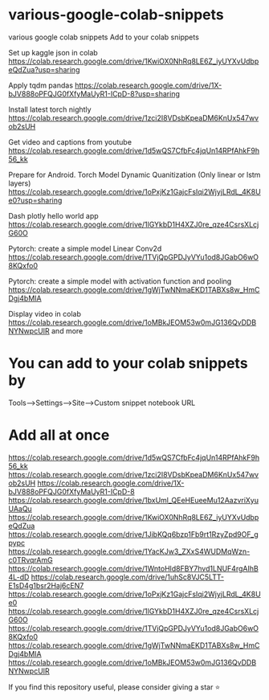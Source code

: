 # various-google-colab-snippets
various google colab snippets
Add to your colab snippets

Set up kaggle json in colab
https://colab.research.google.com/drive/1KwiOX0NhRq8LE6Z_iyUYXvUdbpeQdZua?usp=sharing

Apply tqdm pandas
https://colab.research.google.com/drive/1X-bJV888oPFQJG0fXfyMaUyR1-ICpD-8?usp=sharing

Install latest torch nightly
https://colab.research.google.com/drive/1zci2I8VDsbKpeaDM6KnUx547wvob2sUH

Get video and captions from youtube
https://colab.research.google.com/drive/1d5wQS7CfbFc4jqUn14RPfAhkF9h56_kk

Prepare for Android. Torch Model Dynamic Quanitization (Only linear or lstm layers)
https://colab.research.google.com/drive/1oPxjKz1GajcFsIqi2WjyjLRdL_4K8Ue0?usp=sharing

Dash plotly hello world app
https://colab.research.google.com/drive/1lGYkbD1H4XZJ0re_qze4CsrsXLcjG60O

Pytorch: create a simple model Linear Conv2d
https://colab.research.google.com/drive/1TVjQpGPDJyVYu1od8JGabO6wO8KQxfo0

Pytorch: create a simple model with activation function and pooling
https://colab.research.google.com/drive/1gWjTwNNmaEKD1TABXs8w_HmCDgj4bMIA

Display video in colab
https://colab.research.google.com/drive/1oMBkJEOM53w0mJG136QvDDBNYNwpcUIR
and more 

# You can add to your colab snippets by 
Tools-->Settings-->Site-->Custom snippet notebook URL


# Add all at once
https://colab.research.google.com/drive/1d5wQS7CfbFc4jqUn14RPfAhkF9h56_kk
https://colab.research.google.com/drive/1zci2I8VDsbKpeaDM6KnUx547wvob2sUH
https://colab.research.google.com/drive/1X-bJV888oPFQJG0fXfyMaUyR1-ICpD-8
https://colab.research.google.com/drive/1bxUml_QEeHEueeMu12AazvriXyuUAaQu
https://colab.research.google.com/drive/1KwiOX0NhRq8LE6Z_iyUYXvUdbpeQdZua
https://colab.research.google.com/drive/1JibKQq6bzp1Fb9rt1RzyZpd9OF_gpypc
https://colab.research.google.com/drive/1YacKJw3_ZXxS4WUDMqWzn-c0TRvqrAmG
https://colab.research.google.com/drive/1WntoHld8FBY7hvd1LNUF4rgAIhB4L-dD
https://colab.research.google.com/drive/1uhSc8VJC5LTT-E1sD4g1bsr2Haj6cEN7
https://colab.research.google.com/drive/1oPxjKz1GajcFsIqi2WjyjLRdL_4K8Ue0
https://colab.research.google.com/drive/1lGYkbD1H4XZJ0re_qze4CsrsXLcjG60O
https://colab.research.google.com/drive/1TVjQpGPDJyVYu1od8JGabO6wO8KQxfo0
https://colab.research.google.com/drive/1gWjTwNNmaEKD1TABXs8w_HmCDgj4bMIA
https://colab.research.google.com/drive/1oMBkJEOM53w0mJG136QvDDBNYNwpcUIR

If you find this repository useful, please consider giving a star ⭐ 
